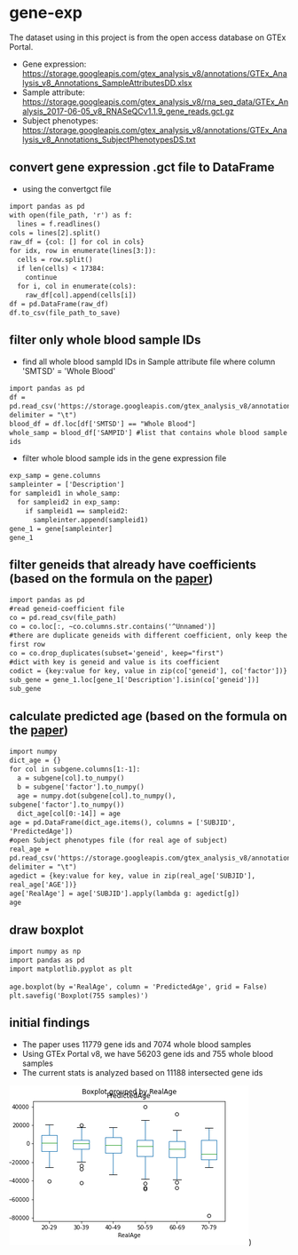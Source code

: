# gene-exp
The dataset using in this project is from the open access database on GTEx Portal.  
- Gene expression: https://storage.googleapis.com/gtex_analysis_v8/annotations/GTEx_Analysis_v8_Annotations_SampleAttributesDD.xlsx  
- Sample attribute: https://storage.googleapis.com/gtex_analysis_v8/rna_seq_data/GTEx_Analysis_2017-06-05_v8_RNASeQCv1.1.9_gene_reads.gct.gz  
- Subject phenotypes: https://storage.googleapis.com/gtex_analysis_v8/annotations/GTEx_Analysis_v8_Annotations_SubjectPhenotypesDS.txt  

## convert gene expression .gct file to DataFrame
- using the convertgct file
```
import pandas as pd
with open(file_path, 'r') as f:
  lines = f.readlines()
cols = lines[2].split()
raw_df = {col: [] for col in cols}
for idx, row in enumerate(lines[3:]):
  cells = row.split()
  if len(cells) < 17384:
    continue
  for i, col in enumerate(cols):
    raw_df[col].append(cells[i])
df = pd.DataFrame(raw_df)
df.to_csv(file_path_to_save)
```

## filter only whole blood sample IDs
- find all whole blood sampld IDs in Sample attribute file where column 'SMTSD' = 'Whole Blood'

```
import pandas as pd
df = pd.read_csv('https://storage.googleapis.com/gtex_analysis_v8/annotations/GTEx_Analysis_v8_Annotations_SampleAttributesDS.txt', delimiter = "\t")
blood_df = df.loc[df['SMTSD'] == "Whole Blood"] 
whole_samp = blood_df['SAMPID'] #list that contains whole blood sample ids
```

- filter whole blood sample ids in the gene expression file
```
exp_samp = gene.columns
sampleinter = ['Description']
for sampleid1 in whole_samp:
  for sampleid2 in exp_samp:
    if sampleid1 == sampleid2:
      sampleinter.append(sampleid1)
gene_1 = gene[sampleinter]
gene_1
```
## filter geneids that already have coefficients (based on the formula on the [paper](https://www.nature.com/articles/ncomms9570#MOESM435))
```
import pandas as pd
#read geneid-coefficient file
co = pd.read_csv(file_path)
co = co.loc[:, ~co.columns.str.contains('^Unnamed')]
#there are duplicate geneids with different coefficient, only keep the first row
co = co.drop_duplicates(subset='geneid', keep="first")
#dict with key is geneid and value is its coefficient
codict = {key:value for key, value in zip(co['geneid'], co['factor'])}
sub_gene = gene_1.loc[gene_1['Description'].isin(co['geneid'])]
sub_gene
```
## calculate predicted age (based on the formula on the [paper](https://www.nature.com/articles/ncomms9570#MOESM435))
```
import numpy
dict_age = {}
for col in subgene.columns[1:-1]:
  a = subgene[col].to_numpy()
  b = subgene['factor'].to_numpy()
  age = numpy.dot(subgene[col].to_numpy(), subgene['factor'].to_numpy())
  dict_age[col[0:-14]] = age
age = pd.DataFrame(dict_age.items(), columns = ['SUBJID', 'PredictedAge'])
#open Subject phenotypes file (for real age of subject)
real_age = pd.read_csv('https://storage.googleapis.com/gtex_analysis_v8/annotations/GTEx_Analysis_v8_Annotations_SubjectPhenotypesDS.txt', delimiter = "\t")
agedict = {key:value for key, value in zip(real_age['SUBJID'], real_age['AGE'])}
age['RealAge'] = age['SUBJID'].apply(lambda g: agedict[g])
age
```
## draw boxplot
```
import numpy as np 
import pandas as pd 
import matplotlib.pyplot as plt 

age.boxplot(by ='RealAge', column = 'PredictedAge', grid = False)
plt.savefig('Boxplot(755 samples)')
```
## initial findings
- The paper uses 11779 gene ids and 7074 whole blood samples 
- Using GTEx Portal v8, we have 56203 gene ids and 755 whole blood samples 
- The current stats is analyzed based on 11188 intersected gene ids

![Boxplot using v8 GTEx Portal](https://github.com/ng-thu-huyen/gene-exp/blob/main/Boxplot(755%20samples).png))



